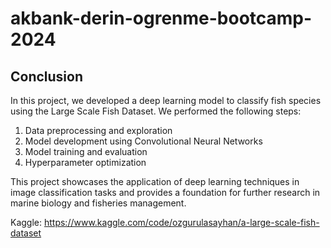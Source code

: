 # akbank-derin-ogrenme-bootcamp-2024

## Conclusion

In this project, we developed a deep learning model to classify fish species using the Large Scale Fish Dataset. We performed the following steps:

1. Data preprocessing and exploration
2. Model development using Convolutional Neural Networks
3. Model training and evaluation
4. Hyperparameter optimization

This project showcases the application of deep learning techniques in image classification tasks and provides a foundation for further research in marine biology and fisheries management.

Kaggle: https://www.kaggle.com/code/ozgurulasayhan/a-large-scale-fish-dataset
